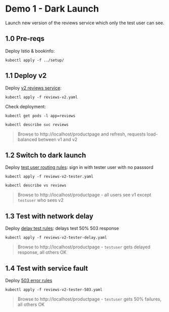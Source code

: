 # Demo 1 - Dark Launch

Launch new version of the reviews service which only the test user can see.

## 1.0 Pre-reqs

Deploy Istio & bookinfo:

```
kubectl apply -f ../setup/
```

## 1.1 Deploy v2

Deploy [v2 reviews service](./reviews-v2.yaml):

```
kubectl apply -f reviews-v2.yaml
```

Check deployment:

```
kubectl get pods -l app=reviews

kubectl describe svc reviews
```

> Browse to http://localhost/productpage and refresh, requests load-balanced between v1 and v2

## 1.2 Switch to dark launch

Deploy [test user routing rules](./reviews-v2-tester.yaml):
sign in with tester user with no passsord

```
kubectl apply -f reviews-v2-tester.yaml

kubectl describe vs reviews
```

> Browse to http://localhost/productpage - all users see v1 except `testuser` who sees v2


## 1.3 Test with network delay

Deploy [delay test rules](./reviews-v2-tester-delay.yaml):
delays test 50% 503 response
```
kubectl apply -f reviews-v2-tester-delay.yaml
```

> Browse to http://localhost/productpage - `testuser` gets delayed response, all others OK

## 1.4 Test with service fault

Deploy [503 error rules](./reviews-v2-tester-503.yaml)

```
kubectl apply -f reviews-v2-tester-503.yaml
```

> Browse to http://localhost/productpage -  `testuser` gets 50% failures, all others OK